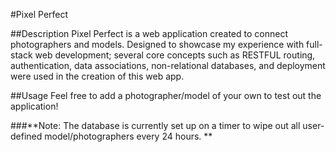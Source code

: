 #Pixel Perfect

##Description
Pixel Perfect is a web application created to connect photographers and models. Designed to showcase my experience with full-stack web development;
several core concepts such as RESTFUL routing, authentication, data associations, non-relational databases, and deployment were used in the creation
of this web app.

##Usage
Feel free to add a photographer/model of your own to test out the application!


###**Note: The database is currently set up on a timer to wipe out all user-defined model/photographers every 24 hours. **


